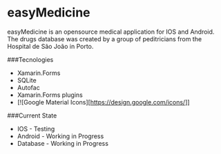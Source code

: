 # easyMedicine

easyMedicine is an opensource medical application for IOS and Android. The drugs database was created by a group of peditricians from the Hospital de São João in Porto.


###Tecnologies 
  - Xamarin.Forms
  - SQLite 
  - Autofac 
  - Xamarin.Forms plugins
  - [![Google Material Icons][https://design.google.com/icons/]]

###Current State
  - IOS - Testing
  - Android - Working in Progress
  - Database - Working in Progress
